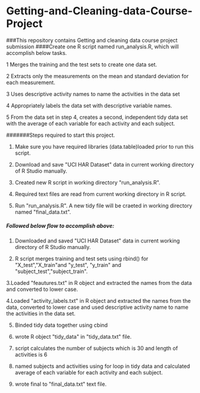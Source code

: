 Getting-and-Cleaning-data-Course-Project
========================================

###This repository contains Getting and cleaning data course project submission
####Create one R script named run_analysis.R, which will accomplish below tasks.

1 Merges the training and the test sets to create one data set.

2 Extracts only the measurements on the mean and standard deviation for each measurement.

3 Uses descriptive activity names to name the activities in the data set

4 Appropriately labels the data set with descriptive variable names. 

5 From the data set in step 4, creates a second, independent tidy data set with the average of each variable for each activity and each subject.

#######Steps required to start this project.

1. Make sure you have required libraries (data.table)loaded prior to run this script.

2. Download and save "UCI HAR Dataset" data in current working directory of R Studio manually.

3. Created new R script in working directory "run_analysis.R".

4. Required text files are read from current working directory in R script.

5. Run "run_analysis.R". A new tidy file will be craeted in working directory named "final_data.txt".

##### Followed below flow to accomplish above:

1. Downloaded and saved "UCI HAR Dataset" data in current working directory of R Studio manually.

2. R script merges training and test sets using rbind() for "X_test","X_train"and "y_test", "y_train" and "subject_test","subject_train".

3.Loaded "feautures.txt" in R object and extracted the names from the data and converted to lower case.

4.Loaded "activity_labels.txt" in R object and extracted the names from the data, 
   converted to lower case and used descriptive activity name to name the activities in the data set.
   
5. Binded tidy data together using cbind

6. wrote  R object "tidy_data" in "tidy_data.txt" file.

7. script calculates the number of subjects which is 30 and length of activities is 6

8. named subjects and activities using for loop in tidy data and calculated average of each variable for each activity and each subject.

9. wrote final to "final_data.txt" text file.

